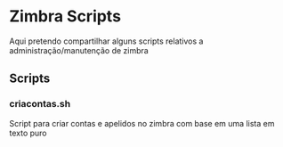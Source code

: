 Zimbra Scripts
====================

Aqui pretendo compartilhar alguns scripts relativos a administração/manutenção de zimbra

## Scripts

### criacontas.sh

Script para criar contas e apelidos no zimbra com base em uma lista em texto puro
